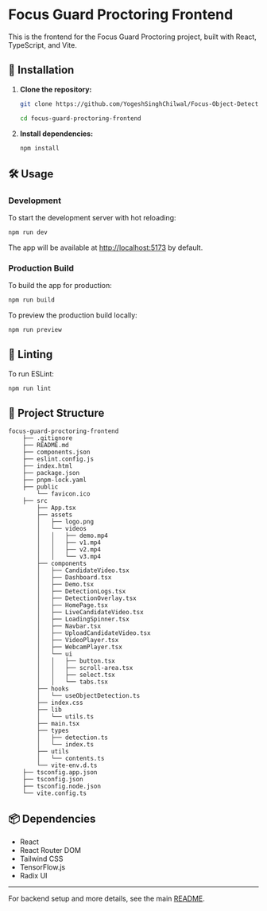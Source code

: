# Focus Guard Proctoring Frontend

This is the frontend for the Focus Guard Proctoring project, built with React, TypeScript, and Vite.

## 🚀 Installation

1. **Clone the repository:**
   ```sh
   git clone https://github.com/YogeshSinghChilwal/Focus-Object-Detection-in-Video-Interviews.git
   ```
   ```sh
   cd focus-guard-proctoring-frontend
   ```

2. **Install dependencies:**
   ```sh
   npm install
   ```

## 🛠️ Usage

### Development

To start the development server with hot reloading:
```sh
npm run dev
```
The app will be available at [http://localhost:5173](http://localhost:5173) by default.

### Production Build

To build the app for production:
```sh
npm run build
```

To preview the production build locally:
```sh
npm run preview
```

## 🧹 Linting

To run ESLint:
```sh
npm run lint
```

## 📁 Project Structure
```
focus-guard-proctoring-frontend
    ├── .gitignore
    ├── README.md
    ├── components.json
    ├── eslint.config.js
    ├── index.html
    ├── package.json
    ├── pnpm-lock.yaml
    ├── public
        └── favicon.ico
    ├── src
        ├── App.tsx
        ├── assets
        │   ├── logo.png
        │   └── videos
        │   │   ├── demo.mp4
        │   │   ├── v1.mp4
        │   │   ├── v2.mp4
        │   │   └── v3.mp4
        ├── components
        │   ├── CandidateVideo.tsx
        │   ├── Dashboard.tsx
        │   ├── Demo.tsx
        │   ├── DetectionLogs.tsx
        │   ├── DetectionOverlay.tsx
        │   ├── HomePage.tsx
        │   ├── LiveCandidateVideo.tsx
        │   ├── LoadingSpinner.tsx
        │   ├── Navbar.tsx
        │   ├── UploadCandidateVideo.tsx
        │   ├── VideoPlayer.tsx
        │   ├── WebcamPlayer.tsx
        │   └── ui
        │   │   ├── button.tsx
        │   │   ├── scroll-area.tsx
        │   │   ├── select.tsx
        │   │   └── tabs.tsx
        ├── hooks
        │   └── useObjectDetection.ts
        ├── index.css
        ├── lib
        │   └── utils.ts
        ├── main.tsx
        ├── types
        │   ├── detection.ts
        │   └── index.ts
        ├── utils
        │   └── contents.ts
        └── vite-env.d.ts
    ├── tsconfig.app.json
    ├── tsconfig.json
    ├── tsconfig.node.json
    └── vite.config.ts
```
## 📦 Dependencies

- React
- React Router DOM
- Tailwind CSS
- TensorFlow.js
- Radix UI

---

For backend setup and more details, see the main [README](../README.md).